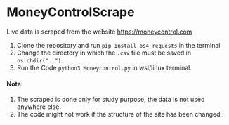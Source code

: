 # MoneyControlScrape
Live data is scraped from the website https://moneycontrol.com

1. Clone the repository and run `pip install bs4 requests` in the terminal
2. Change the directory in which the `.csv` file must be saved in `os.chdir("..")`. 
3. Run the Code `python3 Moneycontrol.py` in wsl/linux terminal.

#### Note:
1. The scraped is done only for study purpose, the data is not used anywhere else.
2. The code might not work if the structure of the site has been changed.
